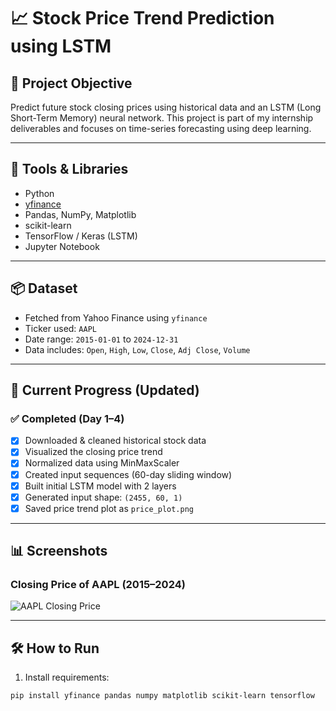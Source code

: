 # 📈 Stock Price Trend Prediction using LSTM

## 🎯 Project Objective
Predict future stock closing prices using historical data and an LSTM (Long Short-Term Memory) neural network. This project is part of my internship deliverables and focuses on time-series forecasting using deep learning.

---

## 🧰 Tools & Libraries
- Python
- [yfinance](https://pypi.org/project/yfinance/)
- Pandas, NumPy, Matplotlib
- scikit-learn
- TensorFlow / Keras (LSTM)
- Jupyter Notebook

---

## 📦 Dataset
- Fetched from Yahoo Finance using `yfinance`
- Ticker used: `AAPL`
- Date range: `2015-01-01` to `2024-12-31`
- Data includes: `Open`, `High`, `Low`, `Close`, `Adj Close`, `Volume`

---

## 🚧 Current Progress (Updated)
### ✅ Completed (Day 1–4)
- [x] Downloaded & cleaned historical stock data
- [x] Visualized the closing price trend
- [x] Normalized data using MinMaxScaler
- [x] Created input sequences (60-day sliding window)
- [x] Built initial LSTM model with 2 layers
- [x] Generated input shape: `(2455, 60, 1)`
- [x] Saved price trend plot as `price_plot.png`
---

## 📊 Screenshots

### Closing Price of AAPL (2015–2024)
![AAPL Closing Price](price_plot.png)

---

## 🛠️ How to Run

1. Install requirements:
```bash
pip install yfinance pandas numpy matplotlib scikit-learn tensorflow
